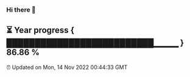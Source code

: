 ### Hi there 👋
⏳ Year progress { ██████████████████████████▁▁▁▁ } 86.86 %
---
⏰ Updated on Mon, 14 Nov 2022 00:44:33 GMT

